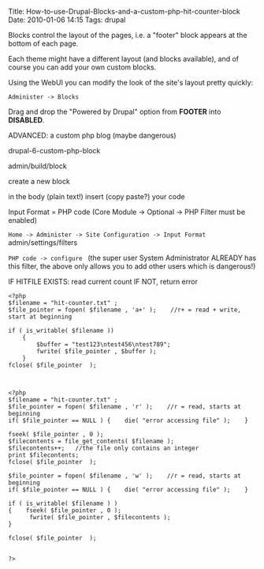 Title: How-to-use-Drupal-Blocks-and-a-custom-php-hit-counter-block
Date: 2010-01-06 14:15
Tags: drupal

Blocks control the layout of the pages, i.e. a "footer" block appears at the bottom of each page.

Each theme might have a different layout (and blocks available), and of course you can add your own custom blocks.

Using the WebUI you can modify the look of the site's layout pretty quickly:

`Administer -> Blocks`

Drag and drop the "Powered by Drupal" option from **FOOTER** into **DISABLED**.


ADVANCED: a custom php blog (maybe dangerous)

drupal-6-custom-php-block

admin/build/block

create a new block

in the body (plain text!) insert (copy paste?) your code

Input Format = PHP code 
 (Core Module -> Optional -> PHP Filter must be enabled)
 

`Home -> Administer -> Site Configuration -> Input Format`
admin/settings/filters

`PHP code -> configure `
(the super user System Administrator ALREADY has this filter,
the above only allows you to add other users which is dangerous!)


IF HITFILE EXISTS:     read current count
IF NOT, return error

    <?php
    $filename = "hit-counter.txt" ;
    $file_pointer = fopen( $filename , 'a+' );    //r+ = read + write, start at beginning  
    
    if ( is_writable( $filename )) 
        { 
            $buffer = "test123\ntest456\ntest789";
            fwrite( $file_pointer , $buffer ); 
        } 
    fclose( $file_pointer  );
    


    <?php
    $filename = "hit-counter.txt" ;
    $file_pointer = fopen( $filename , 'r' );    //r = read, starts at beginning  
    if( $file_pointer == NULL ) {    die( "error accessing file" );    }
    
    fseek( $file_pointer , 0 );
    $filecontents = file_get_contents( $filename );
    $filecontents++;   //the file only contains an integer
    print $filecontents;
    fclose( $file_pointer  );
    
    $file_pointer = fopen( $filename , 'w' );    //r = read, starts at beginning  
    if( $file_pointer == NULL ) {    die( "error accessing file" );    }
    
    if ( is_writable( $filename ) ) 
    {    fseek( $file_pointer , 0 );    
          fwrite( $file_pointer , $filecontents ); 
    } 
    
    fclose( $file_pointer  );
    
    
    ?>
    